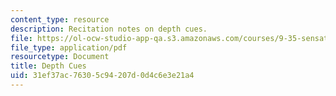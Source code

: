 ```yaml
---
content_type: resource
description: Recitation notes on depth cues.
file: https://ol-ocw-studio-app-qa.s3.amazonaws.com/courses/9-35-sensation-and-perception-spring-2009/31ef37ac76305c94207d0d4c6e3e21a4_MIT9_35s09_rec01_depth_cues.pdf
file_type: application/pdf
resourcetype: Document
title: Depth Cues
uid: 31ef37ac-7630-5c94-207d-0d4c6e3e21a4
---
```

